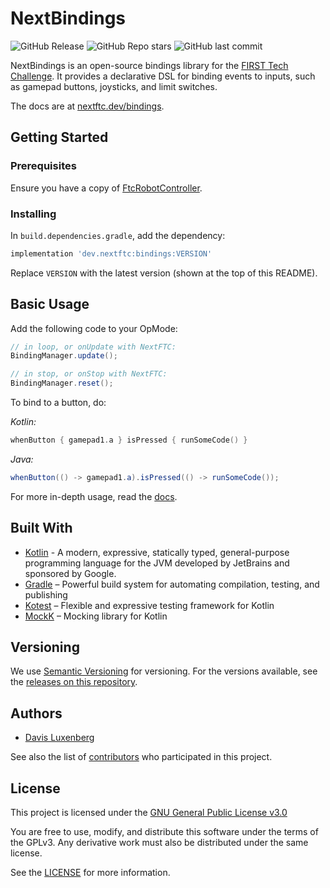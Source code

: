 # NextBindings

![GitHub Release](https://img.shields.io/github/v/release/NextFTC/NextBindings?sort=semver&label=version)
![GitHub Repo stars](https://img.shields.io/github/stars/NextFTC/NextBindings?style=flat)
![GitHub last commit](https://img.shields.io/github/last-commit/NextFTC/NextBindings)

NextBindings is an open-source bindings library for
the [FIRST Tech Challenge](https://www.firstinspires.org/robotics/ftc). It provides a declarative DSL for binding events
to inputs, such as gamepad buttons, joysticks, and limit switches.

The docs are at [nextftc.dev/bindings](https://nextftc.dev/bindings).

## Getting Started

### Prerequisites

Ensure you have a copy of [FtcRobotController](https://github.com/FIRST-Tech-Challenge/FtcRobotController).

### Installing

In `build.dependencies.gradle`, add the dependency:

```groovy
implementation 'dev.nextftc:bindings:VERSION'
```

Replace `VERSION` with the latest version (shown at the top of this README).

## Basic Usage

Add the following code to your OpMode:

```java
// in loop, or onUpdate with NextFTC:
BindingManager.update();

// in stop, or onStop with NextFTC:
BindingManager.reset();
```

To bind to a button, do:

*Kotlin:*

```kotlin
whenButton { gamepad1.a } isPressed { runSomeCode() }
```

*Java:*

```java
whenButton(() -> gamepad1.a).isPressed(() -> runSomeCode());
```

For more in-depth usage, read the [docs](https://nextftc.dev/bindings).

## Built With

- [Kotlin](https://kotlinlang.org/) - A modern, expressive, statically typed, general-purpose programming language for
  the JVM developed by JetBrains and sponsored by Google.
- [Gradle](https://gradle.org/) – Powerful build system for automating compilation, testing, and publishing
- [Kotest](https://kotest.io/) – Flexible and expressive testing framework for Kotlin
- [MockK](https://mockk.io/) – Mocking library for Kotlin

[//]: # (Uncomment the following once CONTRIBUTING.md is written.)


[//]: # (## Contributing)

[//]: # (Please read [CONTRIBUTING.md]&#40;CONTRIBUTING.md&#41; for details on our code)

[//]: # (of conduct, and the process for submitting pull requests to us.)

## Versioning

We use [Semantic Versioning](http://semver.org/) for versioning. For the versions available, see the [releases on this
repository](https://github.com/NextFTC/NextBindings/releases).

## Authors

- [Davis Luxenberg](https://github.com/beepbot99)

See also the list of
[contributors](https://github.com/NextFTC/NextBindings/contributors)
who participated in this project.

## License

This project is licensed under the [GNU General Public License v3.0](https://www.gnu.org/licenses/gpl-3.0.html)

You are free to use, modify, and distribute this software under the terms of the GPLv3. Any derivative work must also be
distributed under the same license.

See the [LICENSE](LICENSE) for more information.
